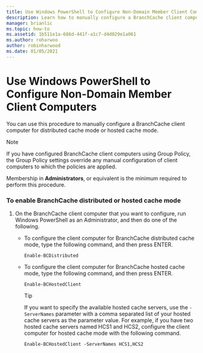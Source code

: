 ```yaml
---
title: Use Windows PowerShell to Configure Non-Domain Member Client Computers
description: Learn how to manually configure a BranchCache client computer for distributed cache mode or hosted cache mode.
manager: brianlic
ms.topic: how-to
ms.assetid: 1b511e1a-686d-441f-a1c7-d4d029e1a061
ms.author: roharwoo
author: robinharwood
ms.date: 01/05/2021
---
```

# Use Windows PowerShell to Configure Non-Domain Member Client Computers

>

You can use this procedure to manually configure a BranchCache client computer for distributed cache mode or hosted cache mode.

> [!NOTE]
> If you have configured BranchCache client computers using Group Policy, the Group Policy settings override any manual configuration of client computers to which the policies are applied.

Membership in **Administrators**, or equivalent is the minimum required to perform this procedure.

### To enable BranchCache distributed or hosted cache mode

1.  On the BranchCache client computer that you want to configure, run Windows PowerShell as an Administrator, and then do one of the following.

    -   To configure the client computer for BranchCache distributed cache mode, type the following command, and then press ENTER.

        `Enable-BCDistributed`

    -   To configure the client computer for BranchCache hosted cache mode, type the following command, and then press ENTER.

        `Enable-BCHostedClient`

        > [!TIP]
        > If you want to specify the available hosted cache servers, use the `-ServerNames` parameter with a comma separated list of your hosted cache servers as the parameter value. For example, if you have two hosted cache servers named HCS1 and HCS2, configure the client computer for hosted cache mode with the following command.
        >
        > `Enable-BCHostedClient -ServerNames HCS1,HCS2`



